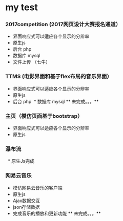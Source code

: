 # my test

### 2017competition (2017网页设计大赛报名通道）

  * 界面响应式可以适应各个显示的分辨率
  * 原生js
  * 后台 php
  * 数据库 mysql
  * 文件上传 （七牛）
 

### TTMS (电影界面和基于flex布局的音乐界面）
 
  * 界面响应式可以适应各个显示的分辨率
  * 原生js
  * 后台 php
  * 数据库 mysql
   ** 未完成。。。**
  
  
### 主页（模仿页面基于bootstrap）
   
  * 界面响应式可以适应各个显示的分辨率
  * 原生js
  
  
### 瀑布流

   * 原生Js完成

### 网易云音乐

 * 模仿网易云音乐的客户端
 * 原生js 
 * Ajax数据交互
 * json存储数据
 * 完成音乐的播放和更新功能
 ** 未完成。。。**

